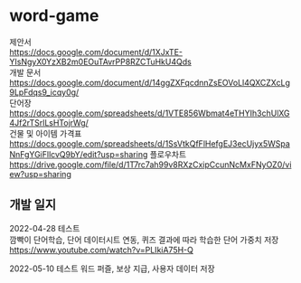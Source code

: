 # word-game  
제안서  
https://docs.google.com/document/d/1XJxTE-YIsNgyX0YzXB2m0EOuTAvrPP8RZCTuHkU4Qds  
개발 문서  
https://docs.google.com/document/d/14ggZXFqcdnnZsEOVoLl4QXCZXcLg9LpFdqs9_icqy0g/  
단어장  
https://docs.google.com/spreadsheets/d/1VTE856Wbmat4eTHYIh3chUlXG4Jf2rTSrlLsHTojrWg/  
건물 및 아이템 가격표
https://docs.google.com/spreadsheets/d/1SsVtkQfFlHefgEJ3ecUjyx5WSpaNnFgYGiFllcvQ9bY/edit?usp=sharing
플로우차트
https://drive.google.com/file/d/1T7rc7ah99v8RXzCxipCcunNcMxFNyOZ0/view?usp=sharing

## 개발 일지  
2022-04-28 테스트  
깜빡이 단어학습, 단어 데이터시트 연동, 퀴즈 결과에 따라 학습한 단어 가중치 저장 
https://www.youtube.com/watch?v=PLIkiA75H-Q  

2022-05-10 테스트
워드 퍼즐, 보상 지급, 사용자 데이터 저장
